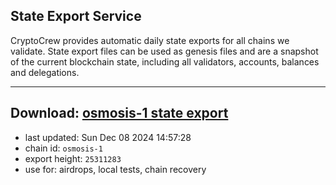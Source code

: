 ## State Export Service
CryptoCrew provides automatic daily state exports for all chains we validate. State export files can be used as genesis files and are a snapshot of the current blockchain state, including all validators, accounts, balances and delegations.

---
**Download: [osmosis-1 state export](https://dl-eu2.ccvalidators.com/SERVICE/osmosis/osmosis-1_export_25311283.json)**
---

- last updated: Sun Dec 08 2024 14:57:28
- chain id: `osmosis-1`
- export height: `25311283`
- use for: airdrops, local tests, chain recovery
